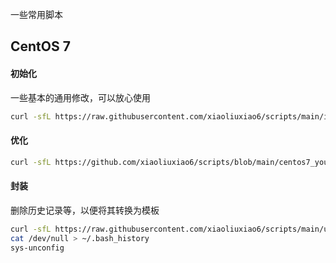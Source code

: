 一些常用脚本


## CentOS 7
#### 初始化
一些基本的通用修改，可以放心使用
```sh
curl -sfL https://raw.githubusercontent.com/xiaoliuxiao6/scripts/main/init_centos7.sh | sh -
```

#### 优化
```sh
curl -sfL https://github.com/xiaoliuxiao6/scripts/blob/main/centos7_youhua.sh | sh -
```

#### 封装
删除历史记录等，以便将其转换为模板
```sh
curl -sfL https://raw.githubusercontent.com/xiaoliuxiao6/scripts/main/unconfig_centos7.sh | sh -
cat /dev/null > ~/.bash_history
sys-unconfig
```
